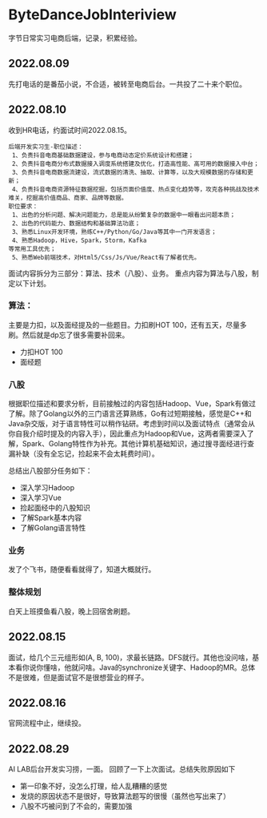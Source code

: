 # ByteDanceJobInteriview
字节日常实习电商后端，记录，积累经验。

## 2022.08.09
先打电话的是番茄小说，不合适，被转至电商后台。一共投了二十来个职位。

## 2022.08.10
收到HR电话，约面试时间2022.08.15。

``` 
后端开发实习生-职位描述：
 1、负责抖音电商基础数据建设，参与电商动态定价系统设计和搭建；
 2、负责抖音电商分布式数据接入调度系统搭建及优化，打造高性能、高可用的数据接入中台；
 3、负责抖音电商数据流建设，流式数据的清洗、抽取、计算等，以及大规模数据的存储和更新；
 4、负责抖音电商资源特征数据挖掘，包括页面价值度、热点变化趋势等，攻克各种挑战及技术难关，挖掘高价值商品、商家、品牌等数据。
职位要求：
 1、出色的分析问题、解决问题能力，总是能从纷繁复杂的数据中一眼看出问题本质；
 2、出色的代码能力、数据结构和基础算法功底；
 3、熟悉Linux开发环境，熟练C++/Python/Go/Java等其中一门开发语言；
 4、熟悉Hadoop，Hive，Spark，Storm，Kafka
等常用工具优先；
 5、熟悉Web前端技术，对Html5/Css/Js/Vue/React有了解者优先。
```
面试内容拆分为三部分：算法、技术（八股）、业务。
重点内容为算法与八股，制定以下计划。

### 算法：
主要是力扣，以及面经提及的一些题目。力扣刷HOT 100，还有五天，尽量多刷。然后就是dp忘了很多需要补回来。
- 力扣HOT 100
- 面经题

### 八股
根据职位描述和要求分析，目前接触过的内容包括Hadoop、Vue，Spark有做过了解。除了Golang以外的三门语言还算熟练，Go有过短期接触，感觉是C++和Java杂交版，对于语言特性可以稍作钻研。考虑到时间以及面试特点（通常会从你自我介绍时提及的内容入手），因此重点为Hadoop和Vue，这两者需要深入了解，Spark、Golang特性作为补充。其他计算机基础知识，通过搜寻面经进行查漏补缺（没有全忘记，捡起来不会太耗费时间）。

总结出八股部分任务如下：
- 深入学习Hadoop
- 深入学习Vue
- 捡起面经中的八股知识
- 了解Spark基本内容
- 了解Golang语言特性

### 业务
发了个飞书，随便看看就得了，知道大概就行。

### 整体规划
白天上班摸鱼看八股，晚上回宿舍刷题。

## 2022.08.15
面试，给几个三元组形如(A, B, 100)，求最长链路。DFS就行。其他也没问啥，基本看你说你懂啥，他就问啥。Java的synchronize关键字、Hadoop的MR。总体不是很难，但是面试官不是很想营业的样子。

## 2022.08.16
官网流程中止，继续投。

## 2022.08.29
AI LAB后台开发实习捞，一面。
回顾了一下上次面试。总结失败原因如下
- 第一印象不好，没怎么打理，给人乱糟糟的感觉
- 发烧的原因状态不是很好，导致算法题写的很慢（虽然也写出来了）
- 八股不巧被问到了不会的，需要加强
